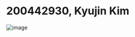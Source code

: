 # 200442930, Kyujin Kim
![image](https://user-images.githubusercontent.com/104597854/169436594-4d660715-31b3-4fc6-aca0-5b5ae00c3555.png)
